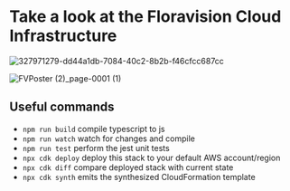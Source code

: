 # Take a look at the Floravision Cloud Infrastructure

![327971279-dd44a1db-7084-40c2-8b2b-f46cfcc687cc](https://github.com/Smart-Indoor-Gardening-System/Flora-Vision-Cloud/assets/68688967/4f2e4993-fac2-48fa-868a-fffe073ed280)




![FVPoster (2)_page-0001 (1)](https://github.com/Smart-Indoor-Gardening-System/Flora-Vision-Cloud/assets/68688967/68fa7022-010c-4964-90c2-82287034fa95)



## Useful commands

* `npm run build`   compile typescript to js
* `npm run watch`   watch for changes and compile
* `npm run test`    perform the jest unit tests
* `npx cdk deploy`  deploy this stack to your default AWS account/region
* `npx cdk diff`    compare deployed stack with current state
* `npx cdk synth`   emits the synthesized CloudFormation template

